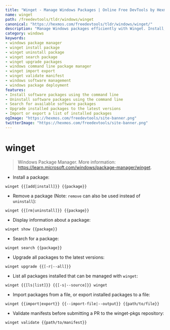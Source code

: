 ```yaml
---
title: "Winget - Manage Windows Packages | Online Free DevTools by Hexmos"
name: winget
path: /freedevtools/tldr/windows/winget
canonical: "https://hexmos.com/freedevtools/tldr/windows/winget/"
description: "Manage Windows packages efficiently with Winget. Install, uninstall, search, and upgrade software on your Windows system. Free online tool, no registration required."
category: windows
keywords:
- windows package manager
- winget install package
- winget uninstall package
- winget search package
- winget upgrade packages
- windows command line package manager
- winget import export
- winget validate manifest
- windows software management
- windows package deployment
features:
- Install software packages using the command line
- Uninstall software packages using the command line
- Search for available software packages
- Upgrade installed packages to the latest versions
- Import or export a list of installed packages
ogImage: "https://hexmos.com/freedevtools/site-banner.png"
twitterImage: "https://hexmos.com/freedevtools/site-banner.png"
---
```


# winget

> Windows Package Manager.
> More information: <https://learn.microsoft.com/windows/package-manager/winget>.

- Install a package:

`winget {{[add|install]}} {{package}}`

- Remove a package (Note: `remove` can also be used instead of `uninstall`):

`winget {{[rm|uninstall]}} {{package}}`

- Display information about a package:

`winget show {{package}}`

- Search for a package:

`winget search {{package}}`

- Upgrade all packages to the latest versions:

`winget upgrade {{[-r|--all]}}`

- List all packages installed that can be managed with `winget`:

`winget {{[ls|list]}} {{[-s|--source]}} winget`

- Import packages from a file, or export installed packages to a file:

`winget {{import|export}} {{--import-file|--output}} {{path/to/file}}`

- Validate manifests before submitting a PR to the winget-pkgs repository:

`winget validate {{path/to/manifest}}`
